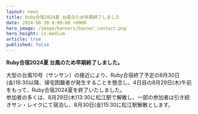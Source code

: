 ```yaml
---
layout: news
title: Ruby合宿2024夏 台風のため早期終了しました
date: 2024-08-30 8:00:00 +0900
hero_image: /image/banners/banner_contact.png
hero_height: is-medium
article: true
published: false
---
```


**Ruby合宿2024夏 台風のため早期終了しました。**

大型の台風10号（サンサン）の接近により、Ruby合宿終了予定の8月30日(金)16:30以降、帰宅困難者が発生することを懸念し、4日目の8月29日(木)午前をもって、Ruby合宿2024夏を終了いたしました。  
参加者の多くは、8月29日(木)13:30に松江駅で解散し、一部の参加者は引き続きサン・レイクにて宿泊し、8月30日(金)15:30に松江駅解散とします。
